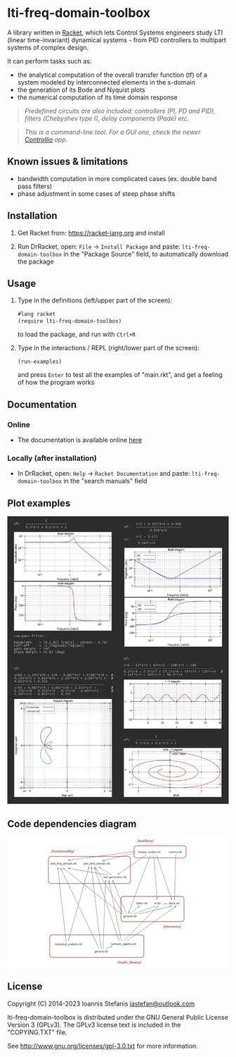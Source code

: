 lti-freq-domain-toolbox
=======================

A library written in [Racket](https://racket-lang.org), which lets Control Systems engineers study LTI (linear time-invariant) dynamical systems - from PID controllers to multipart systems of complex design.

It can perform tasks such as:
* the analytical computation of the overall transfer function (tf) of a system modeled by interconnected elements in the s-domain
* the generation of its Bode and Nyquist plots
* the numerical computation of its time domain response

> *Predefined circuits are also included: controllers (PI, PD and PID), filters (Chebyshev type I), delay components (Padé) etc.*

> *This is a command-line tool. For a GUI one, check the newer [Controllio](https://github.com/istefanis/controllio) app.*

## Known issues & limitations

* bandwidth computation in more complicated cases (ex. double band pass filters)
* phase adjustment in some cases of steep phase shifts

## Installation

1. Get Racket from: https://racket-lang.org and install

2. Run DrRacket, open: ```File``` -> ```Install Package``` and paste: ```lti-freq-domain-toolbox``` in the "Package Source" field, to automatically download the package

## Usage

1. Type in the definitions (left/upper part of the screen):
   ```
   #lang racket
   (require lti-freq-domain-toolbox)
   ```
   to load the package, and run with ```Ctrl+R```

2. Type in the interactions / REPL (right/lower part of the screen):
   ```
   (run-examples)
   ```
   and press ```Enter``` to test all the examples of "main.rkt", and get a feeling of how the program works

## Documentation

### Online

* The documentation is available online [here](https://docs.racket-lang.org/lti-freq-domain-toolbox/index.html)

### Locally (after installation)

* In DrRacket, open: ```Help``` -> ```Racket Documentation``` and paste: ```lti-freq-domain-toolbox``` in the "search manuals" field

## Plot examples

![plot examples](https://github.com/iastefan/lti-freq-domain-toolbox/blob/master/plots.png)

## Code dependencies diagram

![dependencies](https://github.com/iastefan/lti-freq-domain-toolbox/blob/master/dependencies.png)


## License

Copyright (C) 2014-2023  Ioannis Stefanis <iastefan@outlook.com>

lti-freq-domain-toolbox is distributed under the GNU General Public License Version 3 (GPLv3). 
The GPLv3 license text is included in the "COPYING.TXT" file.

See http://www.gnu.org/licenses/gpl-3.0.txt for more information.
